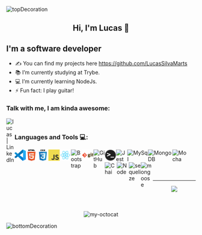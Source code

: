 ![topDecoration](https://github.com/LucasSilvaMarts/LucasSilvaMarts/blob/main/wave.svg)

<h2 align="center">Hi, I'm Lucas 🖖</h2>

## I'm a software developer
- ✍ You can find my projects here https://github.com/LucasSilvaMarts
- 📚 I’m currently studying at Trybe.
- 💻 I’m currently learning NodeJs.
- ⚡ Fun fact: I play guitar!
### Talk with me, I am kinda awesome:
[<img align="left" alt="lucas | LinkedIn" width="22px" src="https://image.flaticon.com/icons/png/512/174/174857.png" />][linkedin]

<br />

### Languages and Tools 💻:

[<img align="left" alt="Visual Studio Code" width="30px" src="https://raw.githubusercontent.com/github/explore/80688e429a7d4ef2fca1e82350fe8e3517d3494d/topics/visual-studio-code/visual-studio-code.png" />][youtube]
[<img align="left" alt="HTML5" width="30px" src="https://raw.githubusercontent.com/github/explore/80688e429a7d4ef2fca1e82350fe8e3517d3494d/topics/html/html.png" />][youtube]
[<img align="left" alt="CSS3" width="30px" src="https://raw.githubusercontent.com/github/explore/80688e429a7d4ef2fca1e82350fe8e3517d3494d/topics/css/css.png" />][youtube]
[<img align="left" alt="JavaScript" width="30px" src="https://raw.githubusercontent.com/github/explore/80688e429a7d4ef2fca1e82350fe8e3517d3494d/topics/javascript/javascript.png" />][youtube]
[<img align="left" alt="React" width="30px" src="https://raw.githubusercontent.com/github/explore/80688e429a7d4ef2fca1e82350fe8e3517d3494d/topics/react/react.png" />][youtube]
[<img align="left" alt="Bootstrap" width="30px" src="https://cdn.iconscout.com/icon/free/png-512/bootstrap-6-1175203.png" />][youtube]
<!--[<img align="left" alt="Node.js" width="26px" src="https://raw.githubusercontent.com/github/explore/80688e429a7d4ef2fca1e82350fe8e3517d3494d/topics/nodejs/nodejs.png" />][youtube]-->
<!--[<img align="left" alt="python" width="26px" src="https://raw.githubusercontent.com/github/explore/80688e429a7d4ef2fca1e82350fe8e3517d3494d/topics/python/python.png" />][youtube]-->
<!--[<img align="left" alt="SQL" width="26px" src="https://raw.githubusercontent.com/github/explore/80688e429a7d4ef2fca1e82350fe8e3517d3494d/topics/sql/sql.png" />][youtube]-->
<!--[<img align="left" alt="postgreSQL" width="26px" src="https://raw.githubusercontent.com/github/explore/80688e429a7d4ef2fca1e82350fe8e3517d3494d/topics/postgresql/postgresql.png" />][youtube]-->
[<img align="left" alt="Git" width="30px" src="https://raw.githubusercontent.com/github/explore/80688e429a7d4ef2fca1e82350fe8e3517d3494d/topics/git/git.png" />][youtube]
[<img align="left" alt="GitHub" width="30px" src="https://github.com/LucasSilvaMarts/LucasSilvaMarts/blob/main/logo_github_icon_143196.png" />][youtube]
[<img align="left" alt="Terminal" width="30px" src="https://raw.githubusercontent.com/github/explore/80688e429a7d4ef2fca1e82350fe8e3517d3494d/topics/terminal/terminal.png" />][youtube]
[<img align="left" alt="Jest" width="30px" src="https://jestjs.io/img/jest.png" />][youtube]
[<img align="left" alt="MySql" width="55px" src="https://marcas-logos.net/wp-content/uploads/2020/11/MySQL-logo.png" />][youtube]
[<img align="left" alt="MongoDB" width="65px" src="https://assets.zabbix.com/img/brands/mongodb.svg" />][youtube]
[<img align="left" alt="Mocha" width="40px" src="https://camo.githubusercontent.com/58045a79a69afea4cab1cea6def6d911fba3956cf5fd683addf41c032aa64088/68747470733a2f2f636c6475702e636f6d2f78465646784f696f41552e737667" />][youtube]
[<img align="left" alt="Chai" width="32px" src="https://camo.githubusercontent.com/7ecbd4531436e4f20c1dba52a4fd4ac367cfcc20a2f62cfe7a10f32da306afc6/687474703a2f2f636861696a732e636f6d2f696d672f636861692d6c6f676f2e706e67" />][youtube]
[<img align="left" alt="Node" width="32px" src="https://cdn-icons-png.flaticon.com/512/919/919825.png" />][youtube]
[<img align="left" alt="sequelize" width="32px" src="https://cdn.freebiesupply.com/logos/large/2x/sequelize-logo-png-transparent.png" />][youtube]
[<img align="left" alt="mongoose" width="32px" src="https://spng.pngfind.com/pngs/s/430-4309574_mongoose-js-logo-hd-png-download.png" />][youtube]



<br />
<br />
<br />
<br />
<hr>

<!--
<details>
  <summary>:zap: GitHub Stats</summary>
</details>
-->

 <!--![Lucas' GitHub stats](https://github-readme-stats.vercel.app/api?username=LucasSilvaMarts&show_icons=true&theme=tokyonight)-->
 
 <p align="center">
  <img src = "https://github-readme-stats.vercel.app/api?username=LucasSilvaMarts&show_icons=true&theme=tokyonight">
</p>


[website]: https://holistic-developer.com/
[youtube]: https://www.youtube.com/
[instagram]: https://www.instagram.com/
[linkedin]: https://linkedin.com/in/lucassilvamarts
[portfolio]: https://github.com/LucasSilvaMarts

<br />
<br />


<div align="center">
  <img src="https://github.com/LucasSilvaMarts/LucasSilvaMarts/blob/main/my-octocat.png" alt="my-octocat"  height="250px">
</div>

![bottomDecoration](https://github.com/LucasSilvaMarts/LucasSilvaMarts/blob/main/wave%20bottom.svg)
